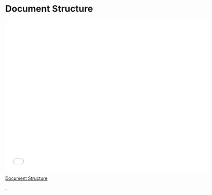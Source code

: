 # Document Structure

<iframe width="640" height="480" src="//www.youtube.com/embed/RBQX-Ko7A_s?rel=0&modestbranding=1" frameborder="0" allowfullscreen></iframe>

<p><a href="https://www.youtube.com/watch?v=RBQX-Ko7A_s">Document Structure</a></p>.

